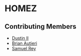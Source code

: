 # HOMEZ


## Contributing Members
- [Dustin II](https://github.com/dustinii/)
- [Brian Autieri](https://github.com/Brian-Autieri)
- [Samuel Rey](https://github.com/sammyrey6)
